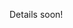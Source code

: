 Details soon!


<!-- 
We can't fit every game we'd want to into the programming schedule, but thanks to the magic that is Patreon, we can go hog wild!

Our patreon tiers include:

* Access to games not covered in the main feed
* Ability to suggest games for the community to vote on
* Voting on games for us to cover
* Guest appearing on any game of your choice
-->
